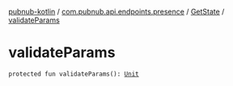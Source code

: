 [pubnub-kotlin](../../index.md) / [com.pubnub.api.endpoints.presence](../index.md) / [GetState](index.md) / [validateParams](./validate-params.md)

# validateParams

`protected fun validateParams(): `[`Unit`](https://kotlinlang.org/api/latest/jvm/stdlib/kotlin/-unit/index.html)